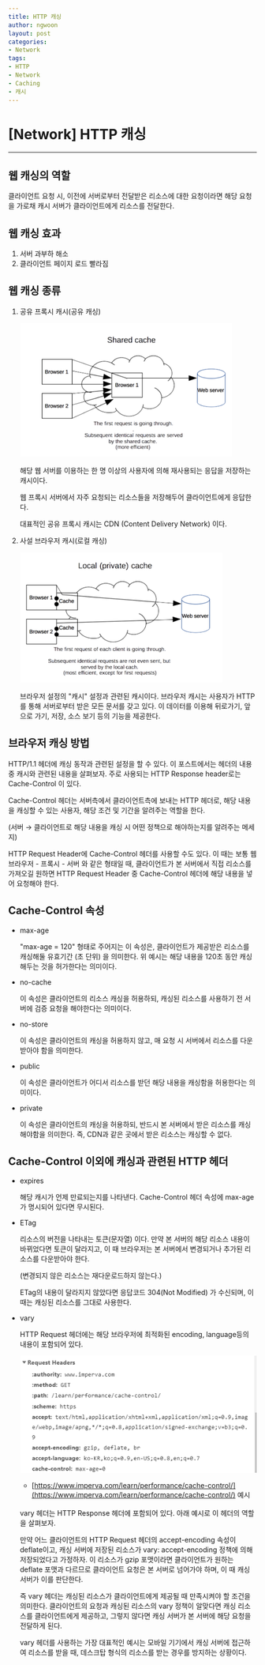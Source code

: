 ```yaml
---
title: HTTP 캐싱
author: ngwoon
layout: post
categories:
- Network
tags:
- HTTP
- Network
- Caching
- 캐시
---
```


# [Network] HTTP 캐싱
- - -

## 웹 캐싱의 역할

클라이언트 요청 시, 이전에 서버로부터 전달받은 리소스에 대한 요청이라면 해당 요청을 가로채 캐시 서버가 클라이언트에게 리소스를 전달한다.

## 웹 캐싱 효과

1. 서버 과부하 해소
2. 클라이언트 페이지 로드 빨라짐

## 웹 캐싱 종류

1. 공유 프록시 캐시(공유 캐싱)

    ![공유 프록시 캐시](/assets/images/post/Network/HTTP-Caching/sharing-proxy-caching.png)

    해당 웹 서버를 이용하는 한 명 이상의 사용자에 의해 재사용되는 응답을 저장하는 캐시이다.

    웹 프록시 서버에서 자주 요청되는 리소스들을 저장해두어 클라이언트에게 응답한다.

    대표적인 공유 프록시 캐시는 CDN (Content Delivery Network) 이다.

2. 사설 브라우저 캐시(로컬 캐싱)

    ![사설 브라우저 캐시](/assets/images/post/Network/HTTP-Caching/browser-caching.png)

    브라우저 설정의 "캐시" 설정과 관련된 캐시이다. 브라우저 캐시는 사용자가 HTTP를 통해 서버로부터 받은 모든 문서를 갖고 있다. 이 데이터를 이용해 뒤로가기, 앞으로 가기, 저장, 소스 보기 등의 기능을 제공한다.

## 브라우저 캐싱 방법

HTTP/1.1 헤더에 캐싱 동작과 관련된 설정을 할 수 있다. 이 포스트에서는 헤더의 내용 중 캐시와 관련된 내용을 살펴보자. 주로 사용되는 HTTP Response header로는 Cache-Control 이 있다.

Cache-Control 헤더는 서버측에서 클라이언트측에 보내는 HTTP 헤더로, 해당 내용을 캐싱할 수 있는 사용자, 해당 조건 및 기간을 알려주는 역할을 한다.

(서버 → 클라이언트로 해당 내용을 캐싱 시 어떤 정책으로 해야하는지를 알려주는 메세지)

HTTP Request Header에 Cache-Control 헤더를 사용할 수도 있다. 이 때는 보통 웹 브라우저 - 프록시  - 서버 와 같은 형태일 때, 클라이언트가 본 서버에서 직접 리소스를 가져오길 원하면 HTTP Request Header 중 Cache-Control 헤더에 해당 내용을 넣어 요청해야 한다.

## Cache-Control 속성

- max-age

    "max-age = 120" 형태로 주어지는 이 속성은, 클라이언트가 제공받은 리소스를 캐싱해둘 유효기간 (초 단위) 을 의미한다. 위 예시는 해당 내용을 120초 동안 캐싱해두는 것을 허가한다는 의미이다.

- no-cache

    이 속성은 클라이언트의 리소스 캐싱을 허용하되, 캐싱된 리소스를 사용하기 전 서버에 검증 요청을 해야한다는 의미이다.

- no-store

    이 속성은 클라이언트의 캐싱을 허용하지 않고, 매 요청 시 서버에서 리소스를 다운받아야 함을 의미한다.

- public

    이 속성은 클라이언트가 어디서 리소스를 받던 해당 내용을 캐싱함을 허용한다는 의미이다.

- private

    이 속성은 클라이언트의 캐싱을 허용하되, 반드시 본 서버에서 받은 리소스를 캐싱해야함을 의미한다. 즉, CDN과 같은 곳에서 받은 리소스는 캐싱할 수 없다.

## Cache-Control 이외에 캐싱과 관련된 HTTP 헤더

- expires

    해당 캐시가 언제 만료되는지를 나타낸다. Cache-Control 헤더 속성에 max-age가 명시되어 있다면 무시된다. 

- ETag

    리소스의 버전을 나타내는 토큰(문자열) 이다. 만약 본 서버의 해당 리소스 내용이 바뀌었다면 토큰이 달라지고, 이 때 브라우저는 본 서버에서 변경되거나 추가된 리소스를 다운받아야 한다.

    (변경되지 않은 리소스는 재다운로드하지 않는다.)

    ETag의 내용이 달라지지 않았다면 응답코드 304(Not Modified) 가 수신되며, 이 때는 캐싱된 리소스를 그대로 사용한다.

- vary

    HTTP Request 헤더에는 해당 브라우저에 최적화된 encoding, language등의 내용이 포함되어 있다.

    ![HTTP_Request_header](/assets/images/post/Network/HTTP-Caching/http-request-header.png)
     - [https://www.imperva.com/learn/performance/cache-control/](https://www.imperva.com/learn/performance/cache-control/) 예시 

    <br/>
    vary 헤더는 HTTP Response 헤더에 포함되어 있다. 아래 예시로 이 헤더의 역할을 살펴보자.

    만약 어느 클라이언트의 HTTP Request 헤더의 accept-encoding 속성이 deflate이고, 캐싱 서버에 저장된 리소스가 vary: accept-encoding 정책에 의해 저장되었다고 가정하자. 이 리소스가 gzip 포맷이라면 클라이언트가 원하는 deflate 포맷과 다르므로 클라이언트 요청은 본 서버로 넘어가야 하며, 이 때 캐싱 서버가 이를 판단한다.

    즉 vary 헤더는 캐싱된 리소스가 클라이언트에게 제공될 때 만족시켜야 할 조건을 의미한다. 클라이언트의 요청과 캐싱된 리소스의 vary 정책이 알맞다면 캐싱 리소스를 클라이언트에게 제공하고, 그렇지 않다면 캐싱 서버가 본 서버에 해당 요청을 전달하게 된다.

    vary 헤더를 사용하는 가장 대표적인 예시는 모바일 기기에서 캐싱 서버에 접근하여 리소스를 받을 때, 데스크탑 형식의 리소스를 받는 경우를 방지하는 상황이다. 